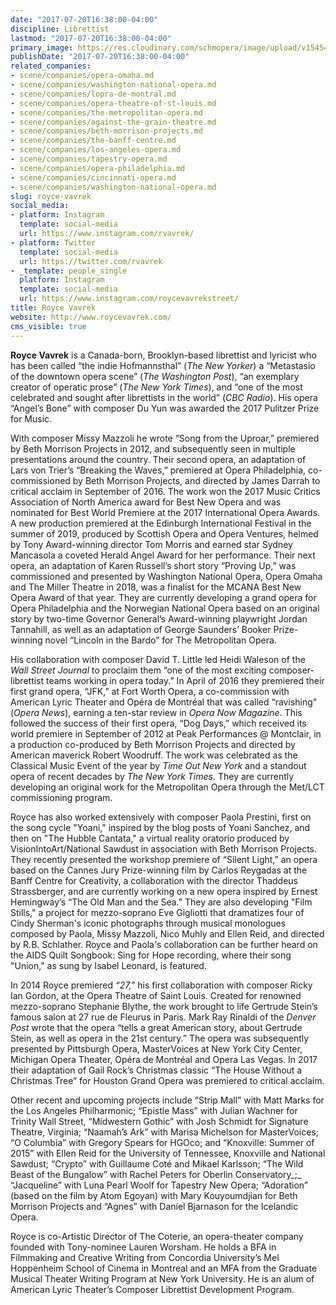 ```yaml
---
date: "2017-07-20T16:38:00-04:00"
discipline: Librettist
lastmod: "2017-07-20T16:38:00-04:00"
primary_image: https://res.cloudinary.com/schmopera/image/upload/v1545409169/media/webhook-uploads/1500582963722/royce-headshot.jpeg.jpeg
publishDate: "2017-07-20T16:38:00-04:00"
related_companies:
- scene/companies/opera-omaha.md
- scene/companies/washington-national-opera.md
- scene/companies/lopra-de-montral.md
- scene/companies/opera-theatre-of-st-louis.md
- scene/companies/the-metropolitan-opera.md
- scene/companies/against-the-grain-theatre.md
- scene/companies/beth-morrison-projects.md
- scene/companies/the-banff-centre.md
- scene/companies/los-angeles-opera.md
- scene/companies/tapestry-opera.md
- scene/companies/opera-philadelphia.md
- scene/companies/cincinnati-opera.md
- scene/companies/washington-national-opera.md
slug: royce-vavrek
social_media:
- platform: Instagram
  template: social-media
  url: https://www.instagram.com/rvavrek/
- platform: Twitter
  template: social-media
  url: https://twitter.com/rvavrek
- _template: people_single
  platform: Instagram
  template: social-media
  url: https://www.instagram.com/roycevavrekstreet/
title: Royce Vavrek
website: http://www.roycevavrek.com/
cms_visible: true
---
```

**Royce Vavrek** is a Canada-born, Brooklyn-based librettist and lyricist who has been called “the indie Hofmannsthal” (_The New Yorker_) a “Metastasio of the downtown opera scene” (_The Washington Post_), “an exemplary creator of operatic prose” (_The New York Times_), and “one of the most celebrated and sought after librettists in the world” (_CBC Radio_). His opera “Angel’s Bone” with composer Du Yun was awarded the 2017 Pulitzer Prize for Music.

With composer Missy Mazzoli he wrote “Song from the Uproar,” premiered by Beth Morrison Projects in 2012, and subsequently seen in multiple presentations around the country. Their second opera, an adaptation of Lars von Trier’s “Breaking the Waves,” premiered at Opera Philadelphia, co-commissioned by Beth Morrison Projects, and directed by James Darrah to critical acclaim in September of 2016. The work won the 2017 Music Critics Association of North America award for Best New Opera and was nominated for Best World Premiere at the 2017 International Opera Awards. A new production premiered at the Edinburgh International Festival in the summer of 2019, produced by Scottish Opera and Opera Ventures, helmed by Tony Award-winning director Tom Morris and earned star Sydney Mancasola a coveted Herald Angel Award for her performance. Their next opera, an adaptation of Karen Russell’s short story “Proving Up,” was commissioned and presented by Washington National Opera, Opera Omaha and The Miller Theatre in 2018, was a finalist for the MCANA Best New Opera Award of that year. They are currently developing a grand opera for Opera Philadelphia and the Norwegian National Opera based on an original story by two-time Governor General’s Award-winning playwright Jordan Tannahill, as well as an adaptation of George Saunders’ Booker Prize-winning novel “Lincoln in the Bardo” for The Metropolitan Opera.

His collaboration with composer David T. Little led Heidi Waleson of the _Wall Street Journal_ to proclaim them “one of the most exciting composer-librettist teams working in opera today.” In April of 2016 they premiered their first grand opera, “JFK,” at Fort Worth Opera, a co-commission with American Lyric Theater and Opéra de Montréal that was called “ravishing” (_Opera News_), earning a ten-star review in _Opera Now Magazine_. This followed the success of their first opera, “Dog Days,” which received its world premiere in September of 2012 at Peak Performances @ Montclair, in a production co-produced by Beth Morrison Projects and directed by American maverick Robert Woodruff. The work was celebrated as the Classical Music Event of the year by _Time Out New York_ and a standout opera of recent decades by _The New York Times_. They are currently developing an original work for the Metropolitan Opera through the Met/LCT commissioning program.

Royce has also worked extensively with composer Paola Prestini, first on the song cycle "Yoani," inspired by the blog posts of Yoani Sanchez, and then on "The Hubble Cantata," a virtual reality oratorio produced by VisionIntoArt/National Sawdust in association with Beth Morrison Projects. They recently presented the workshop premiere of “Silent Light,” an opera based on the Cannes Jury Prize-winning film by Carlos Reygadas at the Banff Centre for Creativity, a collaboration with the director Thaddeus Strassberger, and are currently working on a new opera inspired by Ernest Hemingway’s “The Old Man and the Sea.” They are also developing "Film Stills," a project for mezzo-soprano Eve Gigliotti that dramatizes four of Cindy Sherman's iconic photographs through musical monologues composed by Paola, Missy Mazzoli, Nico Muhly and Ellen Reid, and directed by R.B. Schlather. Royce and Paola's collaboration can be further heard on the AIDS Quilt Songbook: Sing for Hope recording, where their song "Union," as sung by Isabel Leonard, is featured.

In 2014 Royce premiered _“27,”_ his first collaboration with composer Ricky Ian Gordon, at the Opera Theatre of Saint Louis. Created for renowned mezzo-soprano Stephanie Blythe, the work brought to life Gertrude Stein’s famous salon at 27 rue de Fleurus in Paris. Mark Ray Rinaldi of the _Denver Post_ wrote that the opera “tells a great American story, about Gertrude Stein, as well as opera in the 21st century.” The opera was subsequently presented by Pittsburgh Opera, MasterVoices at New York City Center, Michigan Opera Theater, Opéra de Montréal and Opera Las Vegas. In 2017 their adaptation of Gail Rock’s Christmas classic “The House Without a Christmas Tree” for Houston Grand Opera was premiered to critical acclaim.

Other recent and upcoming projects include “Strip Mall” with Matt Marks for the Los Angeles Philharmonic; “Epistle Mass” with Julian Wachner for Trinity Wall Street, “Midwestern Gothic” with Josh Schmidt for Signature Theatre, Virginia; “Naamah’s Ark” with Marisa Michelson for MasterVoices; “O Columbia” with Gregory Spears for HGOco; and “Knoxville: Summer of 2015” with Ellen Reid for the University of Tennessee, Knoxville and National Sawdust; “Crypto” with Guillaume Coté and Mikael Karlsson; “The Wild Beast of the Bungalow” with Rachel Peters for Oberlin Conservatory_;_ “Jacqueline” with Luna Pearl Woolf for Tapestry New Opera; “Adoration” (based on the film by Atom Egoyan) with Mary Kouyoumdjian for Beth Morrison Projects and “Agnes” with Daníel Bjarnason for the Icelandic Opera.

Royce is co-Artistic Director of The Coterie, an opera-theater company founded with Tony-nominee Lauren Worsham. He holds a BFA in Filmmaking and Creative Writing from Concordia University’s Mel Hoppenheim School of Cinema in Montreal and an MFA from the Graduate Musical Theater Writing Program at New York University. He is an alum of American Lyric Theater’s Composer Librettist Development Program.